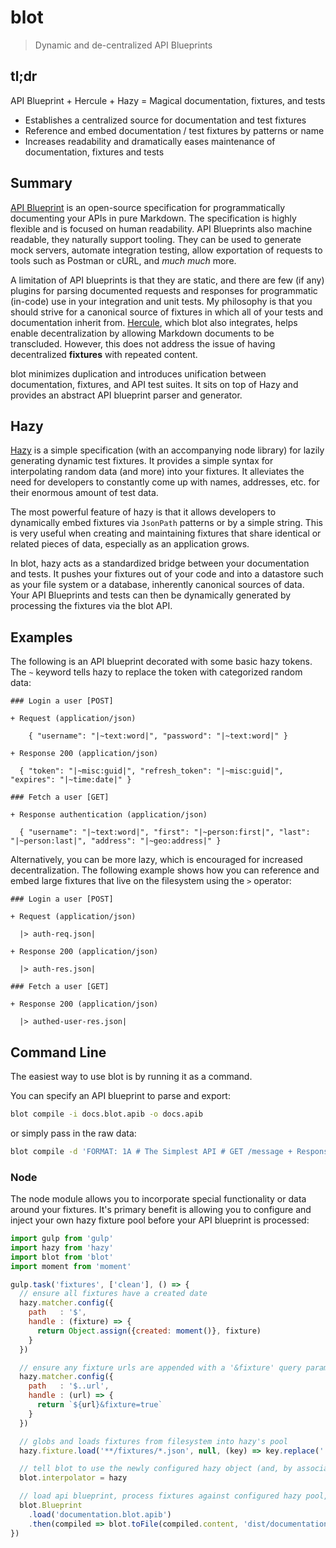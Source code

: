 # blot

> Dynamic and de-centralized API Blueprints

## tl;dr

API Blueprint + Hercule + Hazy = Magical documentation, fixtures, and tests

* Establishes a centralized source for documentation and test fixtures
* Reference and embed documentation / test fixtures by patterns or name
* Increases readability and dramatically eases maintenance of documentation, fixtures and tests

## Summary

[API Blueprint](https://github.com/apiaryio/api-blueprint) is an open-source specification for programmatically
documenting your APIs in pure Markdown. The specification is highly flexible and is focused on human readability.
API Blueprints also machine readable, they naturally support tooling. They can be used to generate mock servers,
automate integration testing, allow exportation of requests to tools such as Postman or cURL, and _much much_ more.

A limitation of API blueprints is that they are static, and there are few (if any) plugins for parsing
documented requests and responses for programmatic (in-code) use in your integration and unit tests.
My philosophy is that you should strive for a canonical source of fixtures in which all of your tests and documentation inherit from.
[Hercule](https://github.com/jamesramsay/hercule), which blot also integrates, helps enable decentralization by allowing
Markdown documents to be transcluded. However, this does not address the issue of having decentralized __fixtures__ with
repeated content.

blot minimizes duplication and introduces unification between documentation, fixtures, and API test suites. It sits
on top of Hazy and provides an abstract API blueprint parser and generator.

## Hazy

[Hazy](https://github.com/slurmulon/hazy) is a simple specification (with an accompanying node library) for lazily
generating dynamic test fixtures. It provides a simple syntax for interpolating random data (and more) into your fixtures.
It alleviates the need for developers to constantly come up with names, addresses, etc. for their enormous amount of test data.

The most powerful feature of hazy is that it allows developers to dynamically embed fixtures via `JsonPath` patterns or by a simple string.
This is very useful when creating and maintaining fixtures that share identical or related pieces of data, especially as an application grows.

In blot, hazy acts as a standardized bridge between your documentation and tests. It pushes your fixtures out of your code and
into a datastore such as your file system or a database, inherently canonical sources of data. Your API Blueprints and tests can
then be dynamically generated by processing the fixtures via the blot API.

## Examples

The following is an API blueprint decorated with some basic hazy tokens.
The `~` keyword tells hazy to replace the token with categorized random data:

```
### Login a user [POST]

+ Request (application/json)

    { "username": "|~text:word|", "password": "|~text:word|" }

+ Response 200 (application/json)

  { "token": "|~misc:guid|", "refresh_token": "|~misc:guid|", "expires": "|~time:date|" }

### Fetch a user [GET]

+ Response authentication (application/json)

  { "username": "|~text:word|", "first": "|~person:first|", "last": "|~person:last|", "address": "|~geo:address|" }
```

Alternatively, you can be more lazy, which is encouraged for increased decentralization. The following example
shows how you can reference and embed large fixtures that live on the filesystem using the `>` operator:

```
### Login a user [POST]

+ Request (application/json)

  |> auth-req.json|

+ Response 200 (application/json)

  |> auth-res.json|

### Fetch a user [GET]

+ Response 200 (application/json)

  |> authed-user-res.json|
```

## Command Line

The easiest way to use blot is by running it as a command.

You can specify an API blueprint to parse and export:

```bash
blot compile -i docs.blot.apib -o docs.apib
```

or simply pass in the raw data:

```bash
blot compile -d 'FORMAT: 1A # The Simplest API # GET /message + Response 200 (text/json) {"message": "Hello |~person:name|"}' -o docs.apib
```

### Node

The node module allows you to incorporate special functionality or data around your fixtures.
It's primary benefit is allowing you to configure and inject your own hazy fixture pool before
your API blueprint is processed:

```javascript
import gulp from 'gulp'
import hazy from 'hazy'
import blot from 'blot'
import moment from 'moment'

gulp.task('fixtures', ['clean'], () => {
  // ensure all fixtures have a created date
  hazy.matcher.config({
    path   : '$',
    handle : (fixture) => {
      return Object.assign({created: moment()}, fixture)
    }
  })

  // ensure any fixture urls are appended with a '&fixture' query param
  hazy.matcher.config({
    path   : '$..url',
    handle : (url) => {
      return `${url}&fixture=true`
    }
  })

  // globs and loads fixtures from filesystem into hazy's pool
  hazy.fixture.load('**/fixtures/*.json', null, (key) => key.replace('.json'))

  // tell blot to use the newly configured hazy object (and, by association, its fixture pool)
  blot.interpolator = hazy

  // load api blueprint, process fixtures against configured hazy pool, then export as a static blueprint file
  blot.Blueprint
    .load('documentation.blot.apib')
    .then(compiled => blot.toFile(compiled.content, 'dist/documentation.apib'))
})
```